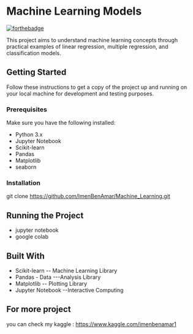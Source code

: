 # Machine Learning Models

[![forthebadge](http://forthebadge.com/images/badges/built-with-love.svg)](http://forthebadge.com)  

This project aims to understand machine learning concepts through practical examples of linear regression, multiple regression, and classification models.


## Getting Started
Follow these instructions to get a copy of the project up and running on your local machine for development and testing purposes.

### Prerequisites

Make sure you have the following installed:

- Python 3.x
- Jupyter Notebook
- Scikit-learn
- Pandas
- Matplotlib
- seaborn
  

### Installation

git clone https://github.com/ImenBenAmar/Machine_Learning.git

## Running the Project
- jupyter notebook
- google colab


## Built With

- Scikit-learn -- Machine Learning Library
- Pandas - Data ---Analysis Library
- Matplotlib -- Plotting Library
- Jupyter Notebook --Interactive Computing


## For more project
you can check my kaggle :
https://www.kaggle.com/imenbenamar1

